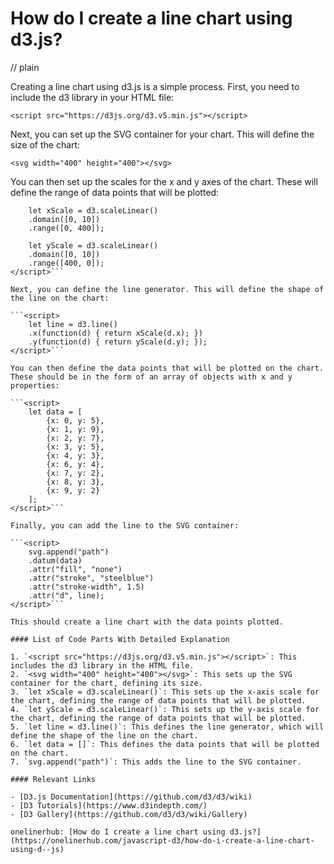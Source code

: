 # How do I create a line chart using d3.js?
// plain

Creating a line chart using d3.js is a simple process. First, you need to include the d3 library in your HTML file:

```<script src="https://d3js.org/d3.v5.min.js"></script>```

Next, you can set up the SVG container for your chart. This will define the size of the chart:

```<svg width="400" height="400"></svg>```

You can then set up the scales for the x and y axes of the chart. These will define the range of data points that will be plotted:

```<script>
    let xScale = d3.scaleLinear()
    .domain([0, 10])
    .range([0, 400]);

    let yScale = d3.scaleLinear()
    .domain([0, 10])
    .range([400, 0]);
</script>```

Next, you can define the line generator. This will define the shape of the line on the chart:

```<script>
    let line = d3.line()
    .x(function(d) { return xScale(d.x); })
    .y(function(d) { return yScale(d.y); });
</script>```

You can then define the data points that will be plotted on the chart. These should be in the form of an array of objects with x and y properties:

```<script>
    let data = [
        {x: 0, y: 5},
        {x: 1, y: 9},
        {x: 2, y: 7},
        {x: 3, y: 5},
        {x: 4, y: 3},
        {x: 6, y: 4},
        {x: 7, y: 2},
        {x: 8, y: 3},
        {x: 9, y: 2}
    ];
</script>```

Finally, you can add the line to the SVG container:

```<script>
    svg.append("path")
    .datum(data)
    .attr("fill", "none")
    .attr("stroke", "steelblue")
    .attr("stroke-width", 1.5)
    .attr("d", line);
</script>```

This should create a line chart with the data points plotted.

#### List of Code Parts With Detailed Explanation

1. `<script src="https://d3js.org/d3.v5.min.js"></script>`: This includes the d3 library in the HTML file.
2. `<svg width="400" height="400"></svg>`: This sets up the SVG container for the chart, defining its size.
3. `let xScale = d3.scaleLinear()`: This sets up the x-axis scale for the chart, defining the range of data points that will be plotted.
4. `let yScale = d3.scaleLinear()`: This sets up the y-axis scale for the chart, defining the range of data points that will be plotted.
5. `let line = d3.line()`: This defines the line generator, which will define the shape of the line on the chart.
6. `let data = []`: This defines the data points that will be plotted on the chart.
7. `svg.append("path")`: This adds the line to the SVG container.

#### Relevant Links

- [D3.js Documentation](https://github.com/d3/d3/wiki)
- [D3 Tutorials](https://www.d3indepth.com/)
- [D3 Gallery](https://github.com/d3/d3/wiki/Gallery)

onelinerhub: [How do I create a line chart using d3.js?](https://onelinerhub.com/javascript-d3/how-do-i-create-a-line-chart-using-d--js)